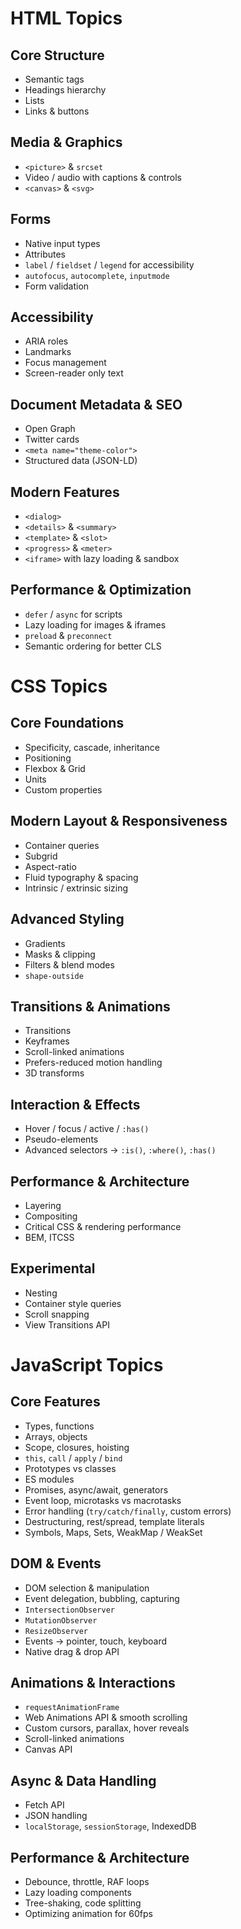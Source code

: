 
# HTML Topics

## Core Structure
- Semantic tags  
- Headings hierarchy  
- Lists  
- Links & buttons  

## Media & Graphics
- `<picture>` & `srcset`  
- Video / audio with captions & controls  
- `<canvas>` & `<svg>`  

## Forms
- Native input types  
- Attributes  
- `label` / `fieldset` / `legend` for accessibility  
- `autofocus`, `autocomplete`, `inputmode`  
- Form validation  

## Accessibility
- ARIA roles  
- Landmarks  
- Focus management  
- Screen-reader only text  

## Document Metadata & SEO
- Open Graph  
- Twitter cards  
- `<meta name="theme-color">`  
- Structured data (JSON-LD)  

## Modern Features
- `<dialog>`  
- `<details>` & `<summary>`  
- `<template>` & `<slot>`  
- `<progress>` & `<meter>`  
- `<iframe>` with lazy loading & sandbox  

## Performance & Optimization
- `defer` / `async` for scripts  
- Lazy loading for images & iframes  
- `preload` & `preconnect`  
- Semantic ordering for better CLS  

#

# CSS Topics

## Core Foundations
- Specificity, cascade, inheritance  
- Positioning  
- Flexbox & Grid  
- Units  
- Custom properties  

## Modern Layout & Responsiveness
- Container queries  
- Subgrid  
- Aspect-ratio  
- Fluid typography & spacing  
- Intrinsic / extrinsic sizing  

## Advanced Styling
- Gradients  
- Masks & clipping  
- Filters & blend modes  
- `shape-outside`  

## Transitions & Animations
- Transitions  
- Keyframes  
- Scroll-linked animations  
- Prefers-reduced motion handling  
- 3D transforms  

## Interaction & Effects
- Hover / focus / active / `:has()`  
- Pseudo-elements  
- Advanced selectors → `:is()`, `:where()`, `:has()`  

## Performance & Architecture
- Layering  
- Compositing  
- Critical CSS & rendering performance  
- BEM, ITCSS  

## Experimental
- Nesting  
- Container style queries  
- Scroll snapping  
- View Transitions API  

#

# JavaScript Topics

## Core Features
- Types, functions  
- Arrays, objects  
- Scope, closures, hoisting  
- `this`, `call` / `apply` / `bind`  
- Prototypes vs classes  
- ES modules  
- Promises, async/await, generators  
- Event loop, microtasks vs macrotasks  
- Error handling (`try/catch/finally`, custom errors)  
- Destructuring, rest/spread, template literals  
- Symbols, Maps, Sets, WeakMap / WeakSet  

## DOM & Events
- DOM selection & manipulation  
- Event delegation, bubbling, capturing  
- `IntersectionObserver`  
- `MutationObserver`  
- `ResizeObserver`  
- Events → pointer, touch, keyboard  
- Native drag & drop API  

## Animations & Interactions
- `requestAnimationFrame`  
- Web Animations API & smooth scrolling  
- Custom cursors, parallax, hover reveals  
- Scroll-linked animations  
- Canvas API  

## Async & Data Handling
- Fetch API  
- JSON handling 
- `localStorage`, `sessionStorage`, IndexedDB  

## Performance & Architecture
- Debounce, throttle, RAF loops  
- Lazy loading components  
- Tree-shaking, code splitting  
- Optimizing animation for 60fps  
